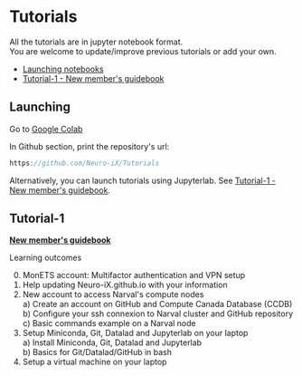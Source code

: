 # Tutorials

All the tutorials are in jupyter notebook format. \
You are welcome to update/improve previous tutorials or add your own.

- [Launching notebooks](#Launching)
- [Tutorial-1 - New member's guidebook](#Tutorial-1)
  
## Launching


Go to [Google Colab](https://colab.research.google.com)

In Github section, print the repository's url:
```javascript
https://github.com/Neuro-iX/Tutorials
```

Alternatively, you can launch tutorials using Jupyterlab. See [Tutorial-1 - New member's guidebook](#Tutorial-1).


## Tutorial-1

[**New member's guidebook**](https://colab.research.google.com/github/Neuro-iX/Tutorials/blob/main/Tutorial_1_NewMember.ipynb)

Learning outcomes

0. MonETS account: Multifactor authentication and VPN setup
1. Help updating Neuro-iX.github.io with your information
2. New account to access Narval's compute nodes \
  a) Create an account on GitHub and Compute Canada Database (CCDB) \
  b) Configure your ssh connexion to Narval cluster and GitHub repository \
  c) Basic commands example on a Narval node
3. Setup Miniconda, Git, Datalad and Jupyterlab on your laptop \
  a) Install Miniconda, Git, Datalad and Jupyterlab \
  b) Basics for Git/Datalad/GitHub in bash
4. Setup a virtual machine on your laptop



